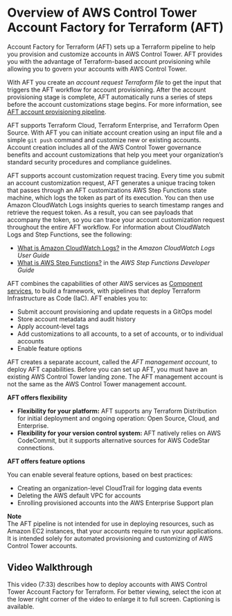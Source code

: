 # Overview of AWS Control Tower Account Factory for Terraform \(AFT\)<a name="aft-overview"></a>

 Account Factory for Terraform \(AFT\) sets up a Terraform pipeline to help you provision and customize accounts in AWS Control Tower\. AFT provides you with the advantage of Terraform\-based account provisioning while allowing you to govern your accounts with AWS Control Tower\. 

 With AFT you create an *account request Terraform file* to get the input that triggers the AFT workflow for account provisioning\. After the account provisioning stage is complete, AFT automatically runs a series of steps before the account customizations stage begins\. For more information, see [AFT account provisioning pipeline](https://docs.aws.amazon.com/controltower/latest/userguide/aft-provisioning-framework.html)\. 

 AFT supports Terraform Cloud, Terraform Enterprise, and Terraform Open Source\. With AFT you can initiate account creation using an input file and a simple `git push` command and customize new or existing accounts\. Account creation includes all of the AWS Control Tower governance benefits and account customizations that help you meet your organization’s standard security procedures and compliance guidelines\. 

 AFT supports account customization request tracing\. Every time you submit an account customization request, AFT generates a unique tracing token that passes through an AFT customizations AWS Step Functions state machine, which logs the token as part of its execution\. You can then use Amazon CloudWatch Logs insights queries to search timestamp ranges and retrieve the request token\. As a result, you can see payloads that accompany the token, so you can trace your account customization request throughout the entire AFT workflow\. For information about CloudWatch Logs and Step Functions, see the following: 
+  [What is Amazon CloudWatch Logs?](https://docs.aws.amazon.com/AmazonCloudWatch/latest/logs/WhatIsCloudWatchLogs.html) in the *Amazon CloudWatch Logs User Guide* 
+  [What is AWS Step Functions?](https://docs.aws.amazon.com/step-functions/latest/dg/welcome.html) in the *AWS Step Functions Developer Guide* 

AFT combines the capabilities of other AWS services as [Component services](aft-components.md), to build a framework, with pipelines that deploy Terraform Infrastructure as Code \(IaC\)\. AFT enables you to:
+ Submit account provisioning and update requests in a GitOps model
+ Store account metadata and audit history
+ Apply account\-level tags
+ Add customizations to all accounts, to a set of accounts, or to individual accounts
+ Enable feature options

AFT creates a separate account, called the *AFT management account*, to deploy AFT capabilities\. Before you can set up AFT, you must have an existing AWS Control Tower landing zone\. The AFT management account is not the same as the AWS Control Tower management account\.

**AFT offers flexibility**
+ **Flexibility for your platform:** AFT supports any Terraform Distribution for initial deployment and ongoing operation: Open Source, Cloud, and Enterprise\.
+ **Flexibility for your version control system:** AFT natively relies on AWS CodeCommit, but it supports alternative sources for AWS CodeStar connections\.

**AFT offers feature options**

You can enable several feature options, based on best practices:
+ Creating an organization\-level CloudTrail for logging data events
+ Deleting the AWS default VPC for accounts
+ Enrolling provisioned accounts into the AWS Enterprise Support plan

**Note**  
The AFT pipeline is not intended for use in deploying resources, such as Amazon EC2 instances, that your accounts require to run your applications\. It is intended solely for automated provisioning and customizing of AWS Control Tower accounts\.

## Video Walkthrough<a name="terraform-provisioning-video"></a>

This video \(7:33\) describes how to deploy accounts with AWS Control Tower Account Factory for Terraform\. For better viewing, select the icon at the lower right corner of the video to enlarge it to full screen\. Captioning is available\.